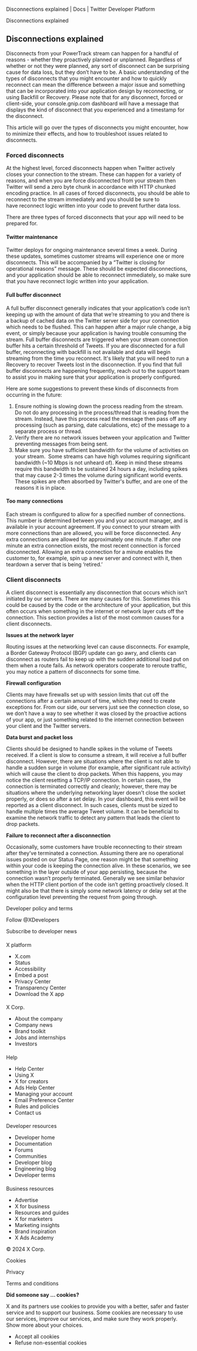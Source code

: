 
Disconnections explained | Docs | Twitter Developer Platform 

Disconnections explained

Disconnections explained
------------------------

Disconnects from your PowerTrack stream can happen for a handful of reasons - whether they proactively planned or unplanned. Regardless of whether or not they were planned, any sort of disconnect can be surprising cause for data loss, but they don’t have to be. A basic understanding of the types of disconnects that you might encounter and how to quickly reconnect can mean the difference between a major issue and something that can be incorporated into your application design by reconnecting, or using Backfill or Recovery. Please note that for any disconnect, forced or client-side, your console.gnip.com dashboard will have a message that displays the kind of disconnect that you experienced and a timestamp for the disconnect.  

This article will go over the types of disconnects you might encounter, how to minimize their effects, and how to troubleshoot issues related to disconnects.  

### Forced disconnects

At the highest level, forced disconnects happen when Twitter actively closes your connection to the stream. These can happen for a variety of reasons, and when you are force disconnected from your stream then Twitter will send a zero byte chunk in accordance with HTTP chunked encoding practice. In all cases of forced disconnects, you should be able to reconnect to the stream immediately and you should be sure to have reconnect logic written into your code to prevent further data loss.

There are three types of forced disconnects that your app will need to be prepared for.  

#### **Twitter maintenance**

Twitter deploys for ongoing maintenance several times a week. During these updates, sometimes customer streams will experience one or more disconnects. This will be accompanied by a “Twitter is closing for operational reasons” message. These should be expected disconnections, and your application should be able to reconnect immediately, so make sure that you have reconnect logic written into your application.  

#### **Full buffer disconnect**

A full buffer disconnect generally indicates that your application’s code isn’t keeping up with the amount of data that we’re streaming to you and there is a backup of cached data on the Twitter server side for your connection which needs to be flushed. This can happen after a major rule change, a big event, or simply because your application is having trouble consuming the stream. Full buffer disconnects are triggered when your stream connection buffer hits a certain threshold of Tweets. If you are disconnected for a full buffer, reconnecting with backfill is not available and data will begin streaming from the time you reconnect. It's likely that you will need to run a Recovery to recover Tweets lost in the disconnection. If you find that full buffer disconnects are happening frequently, reach out to the support team to assist you in making sure that your application is properly configured. 

Here are some suggestions to prevent these kinds of disconnects from occurring in the future:

1. Ensure nothing is slowing down the process reading from the stream. Do not do any processing in the process/thread that is reading from the stream. Instead, have this process read the message then pass off any processing (such as parsing, date calculations, etc) of the message to a separate process or thread.
2. Verify there are no network issues between your application and Twitter preventing messages from being sent.
3. Make sure you have sufficient bandwidth for the volume of activities on your stream.  Some streams can have high volumes requiring significant bandwidth (~10 Mbps is not unheard of). Keep in mind these streams require this bandwidth to be sustained 24 hours a day, including spikes that may cause 2-3 times the volume during significant world events. These spikes are often absorbed by Twitter's buffer, and are one of the reasons it is in place.

#### **Too many connections**

Each stream is configured to allow for a specified number of connections. This number is determined between you and your account manager, and is available in your account agreement. If you connect to your stream with more connections than are allowed, you will be force disconnected. Any extra connections are allowed for approximately one minute. If after one minute an extra connection exists, the most recent connection is forced disconnected. Allowing an extra connection for a minute enables the customer to, for example, spin up a new server and connect with it, then teardown a server that is being ‘retired.’  

### Client disconnects

A client disconnect is essentially any disconnection that occurs which isn’t initiated by our servers. There are many causes for this. Sometimes this could be caused by the code or the architecture of your application, but this often occurs when something in the internet or network layer cuts off the connection. This section provides a list of the most common causes for a client disconnects.  

**Issues at the network layer**

Routing issues at the networking level can cause disconnects. For example, a Border Gateway Protocol (BGP) update can go awry, and clients can disconnect as routers fail to keep up with the sudden additional load put on them when a route fails. As network operators cooperate to reroute traffic, you may notice a pattern of disconnects for some time.  

**Firewall configuration**

Clients may have firewalls set up with session limits that cut off the connections after a certain amount of time, which they need to create exceptions for. From our side, our servers just see the connection close, so we don’t have a way to see whether it was closed by the proactive actions of your app, or just something related to the internet connection between your client and the Twitter servers.  

**Data burst and packet loss**

Clients should be designed to handle spikes in the volume of Tweets received. If a client is slow to consume a stream, it will receive a full buffer disconnect. However, there are situations where the client is not able to handle a sudden surge in volume (for example, after significant rule activity) which will cause the client to drop packets. When this happens, you may notice the client resetting a TCP/IP connection. In certain cases, the connection is terminated correctly and cleanly; however, there may be situations where the underlying networking layer doesn't close the socket properly, or does so after a set delay. In your dashboard, this event will be reported as a client disconnect. In such cases, clients must be sized to handle multiple times the average Tweet volume. It can be beneficial to examine the network traffic to detect any pattern that leads the client to drop packets.  

**Failure to reconnect after a disconnection**

Occasionally, some customers have trouble reconnecting to their stream after they’ve terminated a connection. Assuming there are no operational issues posted on our Status Page, one reason might be that something within your code is keeping the connection alive. In these scenarios, we see something in the layer outside of your app persisting, because the connection wasn’t properly terminated. Generally we see similar behavior when the HTTP client portion of the code isn’t getting proactively closed. It might also be that there is simply some network latency or delay set at the configuration level preventing the request from going through.

Developer policy and terms

Follow @XDevelopers

Subscribe to developer news

#### 
 X platform

* X.com
* Status
* Accessibility
* Embed a post
* Privacy Center
* Transparency Center
* Download the X app

#### 
 X Corp.

* About the company
* Company news
* Brand toolkit
* Jobs and internships
* Investors

#### 
 Help

* Help Center
* Using X
* X for creators
* Ads Help Center
* Managing your account
* Email Preference Center
* Rules and policies
* Contact us

#### 
 Developer resources

* Developer home
* Documentation
* Forums
* Communities
* Developer blog
* Engineering blog
* Developer terms

#### 
 Business resources

* Advertise
* X for business
* Resources and guides
* X for marketers
* Marketing insights
* Brand inspiration
* X Ads Academy

 © 2024 X Corp.

Cookies

Privacy

Terms and conditions

**Did someone say … cookies?**  

 X and its partners use cookies to provide you with a better, safer and
 faster service and to support our business. Some cookies are necessary to use
 our services, improve our services, and make sure they work properly.
 Show more about your choices.

* Accept all cookies
* Refuse non-essential cookies